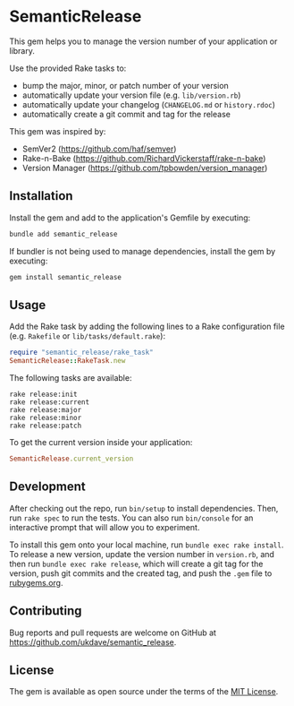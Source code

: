 # SemanticRelease

This gem helps you to manage the version number of your application or library.

Use the provided Rake tasks to:

- bump the major, minor, or patch number of your version
- automatically update your version file (e.g. `lib/version.rb`)
- automatically update your changelog (`CHANGELOG.md` or `history.rdoc`)
- automatically create a git commit and tag for the release

This gem was inspired by:

- SemVer2 (https://github.com/haf/semver)
- Rake-n-Bake (https://github.com/RichardVickerstaff/rake-n-bake)
- Version Manager (https://github.com/tpbowden/version_manager)

## Installation

Install the gem and add to the application's Gemfile by executing:

```bash
bundle add semantic_release
```

If bundler is not being used to manage dependencies, install the gem by executing:

```bash
gem install semantic_release
```

## Usage

Add the Rake task by adding the following lines to a Rake configuration file (e.g. `Rakefile` or `lib/tasks/default.rake`):

```ruby
require "semantic_release/rake_task"
SemanticRelease::RakeTask.new
```

The following tasks are available:

```
rake release:init
rake release:current
rake release:major
rake release:minor
rake release:patch
```

To get the current version inside your application:

```ruby
SemanticRelease.current_version
```

## Development

After checking out the repo, run `bin/setup` to install dependencies. Then, run `rake spec` to run the tests. You can also run `bin/console` for an interactive prompt that will allow you to experiment.

To install this gem onto your local machine, run `bundle exec rake install`. To release a new version, update the version number in `version.rb`, and then run `bundle exec rake release`, which will create a git tag for the version, push git commits and the created tag, and push the `.gem` file to [rubygems.org](https://rubygems.org).

## Contributing

Bug reports and pull requests are welcome on GitHub at https://github.com/ukdave/semantic_release.

## License

The gem is available as open source under the terms of the [MIT License](https://opensource.org/licenses/MIT).
